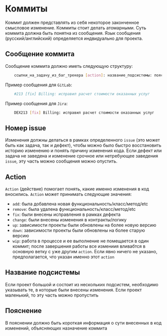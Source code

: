 # Коммиты

Коммит должен представлять из себя некоторое законченное смысловое изменение. Коммиты стоит делать атомарными. Суть коммита должна быть понятна из сообщения. Язык сообщения (русский/английский) определяется индвидуально для проекта.

## Сообщение коммита

Сообщение коммита должно иметь следующую структуру:

```bash
    ссылки_на_задачу_из_баг_трекера [action]: название_подсистемы: пояснение
```

Пример сообщения для `GitLab`:

```bash
    #213 [fix] Billing: исправил расчет стоимости оказанных услуг
```

Пример сообщения для `Jira`:

```bash
    DEX213 [fix] Billing: исправил расчет стоимости оказанных услуг
```

## Номер issue

Изменения должны делаться в рамках определенного `issue` (это может быть как задача, так и дефект), чтобы можно было быстро восстановить историю изменению и понять причину изменения кода. Если дефект или задача не заведена и изменение срочное или нетребующее заведения `issue`, эту часть можно сообщения можно опустить.

## Action

`Action` (действие) помогает понять, какие именно изменения в код вносились. `Action` может принимать следующие значения:

- `add`: была добавлена новая функциональность/класс/метод/etc
- `remove`: была удалена функциональность/класс/метод/etc
- `fix`: были внесены исправления в рамках дефекта
- `change`: были внесены изменения в контракты/логику
- `up`: зависимости проекты были обновлены на более новую версию
- `down`: зависимости проекты были обновлены на более старую версию
- `wip`: работа в процессе и ее выполнение не помещается в один коммит; после завершения работы все измениия вливабтся в основную ветку с уже другим `action`. Если явно ничего не указано, предполагается, что указан именно этот `action`

## Название подсистемы

Если проект большой и состоит из нескольких подсистем, необходимо указывать те, в которые были внесены изменения. Если проект маленький, то эту часть можно пропустить

## Пояснение

В пояснении должно быть короткая информация о сути внесенных в код изменений, объясняющих назначение коммита
